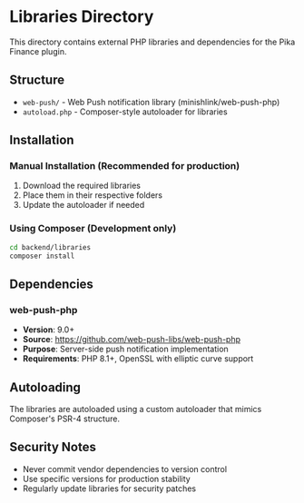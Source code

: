 # Libraries Directory

This directory contains external PHP libraries and dependencies for the Pika Finance plugin.

## Structure

- `web-push/` - Web Push notification library (minishlink/web-push-php)
- `autoload.php` - Composer-style autoloader for libraries

## Installation

### Manual Installation (Recommended for production)

1. Download the required libraries
2. Place them in their respective folders
3. Update the autoloader if needed

### Using Composer (Development only)

```bash
cd backend/libraries
composer install
```

## Dependencies

### web-push-php
- **Version**: 9.0+
- **Source**: https://github.com/web-push-libs/web-push-php
- **Purpose**: Server-side push notification implementation
- **Requirements**: PHP 8.1+, OpenSSL with elliptic curve support

## Autoloading

The libraries are autoloaded using a custom autoloader that mimics Composer's PSR-4 structure.

## Security Notes

- Never commit vendor dependencies to version control
- Use specific versions for production stability
- Regularly update libraries for security patches
